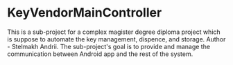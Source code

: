 # KeyVendorMainController
This is a sub-project for a complex magister degree diploma project which is suppose to automate the key management, dispence, and storage.
Author - Stelmakh Andrii.
The sub-project's goal is to provide and manage the communication between Android app and the rest of the system.
